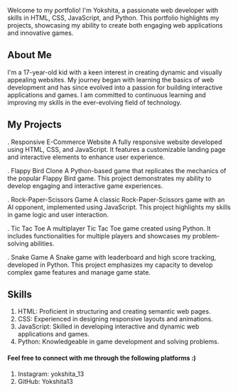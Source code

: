 Welcome to my portfolio! I'm Yokshita, a passionate web developer with skills in HTML, CSS, JavaScript, and Python. This portfolio highlights my projects, showcasing my ability to create both engaging web applications and innovative games.

## About Me
I'm a 17-year-old kid with a keen interest in creating dynamic and visually appealing websites. My journey began with learning the basics of web development and has since evolved into a passion for building interactive applications and games. I am committed to continuous learning and improving my skills in the ever-evolving field of technology.

## My Projects
. Responsive E-Commerce Website A fully responsive website developed using HTML, CSS, and JavaScript. It features a customizable landing page and interactive elements to enhance user experience.

. Flappy Bird Clone A Python-based game that replicates the mechanics of the popular Flappy Bird game. This project demonstrates my ability to develop engaging and interactive game experiences.

. Rock-Paper-Scissors Game A classic Rock-Paper-Scissors game with an AI opponent, implemented using JavaScript. This project highlights my skills in game logic and user interaction.

. Tic Tac Toe A multiplayer Tic Tac Toe game created using Python. It includes functionalities for multiple players and showcases my problem-solving abilities.

. Snake Game A Snake game with leaderboard and high score tracking, developed in Python. This project emphasizes my capacity to develop complex game features and manage game state.

## Skills
1. HTML: Proficient in structuring and creating semantic web pages.
2. CSS: Experienced in designing responsive layouts and animations.
3. JavaScript: Skilled in developing interactive and dynamic web applications and games.
4. Python: Knowledgeable in game development and solving problems.

#### Feel free to connect with me through the following platforms :)

1. Instagram: yokshita_13
2. GitHub: Yokshita13
